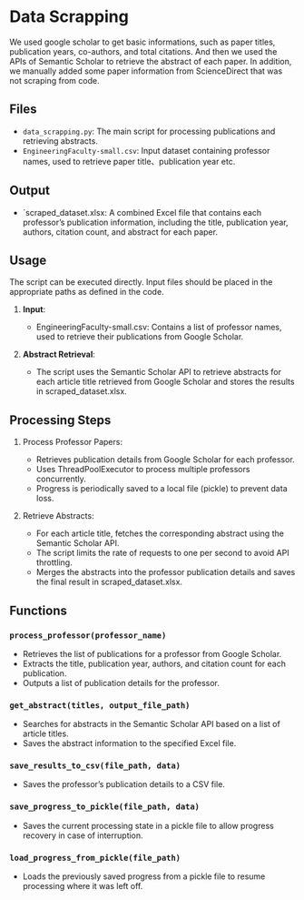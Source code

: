 # Data Scrapping
We used google scholar to get basic informations, such as paper titles, publication years, co-authors, and total citations.
And then we used the APIs of Semantic Scholar to retrieve the abstract of each paper.
In addition, we manually added some paper information from ScienceDirect that was not scraping from code.

## Files

- `data_scrapping.py`: The main script for processing publications and retrieving abstracts.
- `EngineeringFaculty-small.csv`: Input dataset containing professor names, used to retrieve paper title、publication year etc.

## Output

- `scraped_dataset.xlsx: A combined Excel file that contains each professor’s publication information, including the title, publication year, authors, citation count, and abstract for each paper.

## Usage

The script can be executed directly. Input files should be placed in the appropriate paths as defined in the code.

1. **Input**:
   - EngineeringFaculty-small.csv: Contains a list of professor names, used to retrieve their publications from Google Scholar.

2. **Abstract Retrieval**:
   - The script uses the Semantic Scholar API to retrieve abstracts for each article title retrieved from Google Scholar and stores the results in scraped_dataset.xlsx.
  
## Processing Steps

1. Process Professor Papers:
   - Retrieves publication details from Google Scholar for each professor.
   - Uses ThreadPoolExecutor to process multiple professors concurrently.
   - Progress is periodically saved to a local file (pickle) to prevent data loss.
     
2. Retrieve Abstracts:
   - For each article title, fetches the corresponding abstract using the Semantic Scholar API.
   - The script limits the rate of requests to one per second to avoid API throttling.
   - Merges the abstracts into the professor publication details and saves the final result in scraped_dataset.xlsx.

## Functions

### `process_professor(professor_name)`
- Retrieves the list of publications for a professor from Google Scholar.
- Extracts the title, publication year, authors, and citation count for each publication.
- Outputs a list of publication details for the professor.

### `get_abstract(titles, output_file_path)`
- Searches for abstracts in the Semantic Scholar API based on a list of article titles.
- Saves the abstract information to the specified Excel file.

### `save_results_to_csv(file_path, data)`
- Saves the professor’s publication details to a CSV file.

### `save_progress_to_pickle(file_path, data)`
- Saves the current processing state in a pickle file to allow progress recovery in case of interruption.

### `load_progress_from_pickle(file_path)`
- Loads the previously saved progress from a pickle file to resume processing where it was left off.











